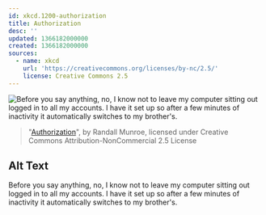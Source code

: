 ```yaml
---
id: xkcd.1200-authorization
title: Authorization
desc: ''
updated: 1366182000000
created: 1366182000000
sources:
  - name: xkcd
    url: 'https://creativecommons.org/licenses/by-nc/2.5/'
    license: Creative Commons 2.5
---
```

![Before you say anything, no, I know not to leave my computer sitting out logged in to all my accounts. I have it set up so after a few minutes of inactivity it automatically switches to my brother's.](https://imgs.xkcd.com/comics/authorization.png)
> "[Authorization](https://xkcd.com/1200/)", by Randall Munroe, licensed under Creative Commons Attribution-NonCommercial 2.5 License

## Alt Text
Before you say anything, no, I know not to leave my computer sitting out logged in to all my accounts. I have it set up so after a few minutes of inactivity it automatically switches to my brother's.
